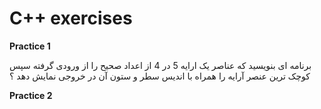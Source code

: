 # C++ exercises
**Practice 1**

برنامه ای بنویسید که عناصر یک ارایه 5 در 4 از اعداد   صحیح را از ورودی گرفته سپس کوچک ترین عنصر آرایه را  همراه با اندیس سطر و ستون آن در خروجی نمایش  دهد ؟

**Practice 2**
